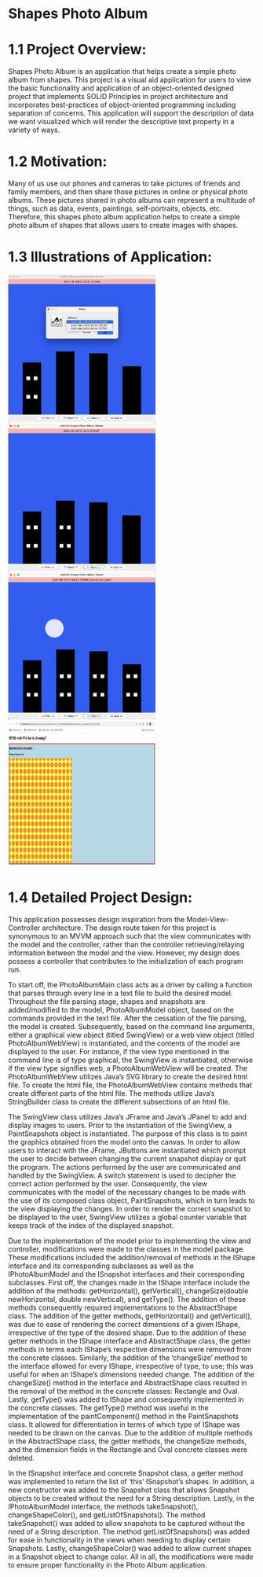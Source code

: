 # Shapes Photo Album
# 1.1 Project Overview:
Shapes Photo Album is an application that helps create a simple photo album from shapes. This project is a visual aid application for users to view the basic functionality and application of an object-oriented designed project that implements SOLID Principles in project architecture and incorporates best-practices of object-oriented programming including separation of concerns. This application will support the description of data we want visualized which will render the descriptive text property in a variety of ways.

# 1.2	Motivation:
Many of us use our phones and cameras to take pictures of friends and family members, and then share those pictures in online or physical photo albums. These pictures shared in photo albums can represent a multitude of things, such as data, events, paintings, self-portraits, objects, etc. Therefore, this shapes photo album application helps to create a simple photo album of shapes that allows users to create images with shapes. 

# 1.3 Illustrations of Application:
<img src="https://github.com/kerry-ama/Shapes_Photo_Album/blob/main/Cities%20image%20select.png" width="300" height="300">
<img src="https://github.com/kerry-ama/Shapes_Photo_Album/blob/main/cities_image_screenshot_2.png" width="300" height="300">
<img src="https://github.com/kerry-ama/Shapes_Photo_Album/blob/main/Cities_image_screenshot_3.png" width="300" height="300">

<img src="https://github.com/kerry-ama/Shapes_Photo_Album/blob/main/teri_wallpaper_screenshot_1.png" width="300" height="300">

# 1.4 Detailed Project Design:
This application possesses design inspiration from the Model-View-Controller architecture. The design route taken for this project is synonymous to an MVVM approach such that the view communicates with the model and the controller, rather than the controller retrieving/relaying information between the model and the view. However, my design does possess a controller that contributes to the initialization of each program run.

To start off, the PhotoAlbumMain class acts as a driver by calling a function that parses through every line in a text file to build the desired model. Throughout the file parsing stage, shapes and snapshots are added/modified to the model, PhotoAlbumModel object, based on the commands provided in the text file. After the cessation of the file parsing, the model is created. Subsequently, based on the command line arguments, either a graphical view object (titled SwingView) or a web view object (titled PhotoAlbumWebView) is instantiated, and the contents of the model are displayed to the user. For instance, if the view type mentioned in the command line is of type graphical, the SwingView is instantiated, otherwise if the view type signifies web, a PhotoAlbumWebView will be created. The PhotoAlbumWebView utilizes Java’s SVG library to create the desired html file. To create the html file, the PhotoAlbumWebView contains methods that create different parts of the html file. The methods utilize Java’s StringBuilder class to create the different subsections of an html file.

The SwingView class utilizes Java’s JFrame and Java’s JPanel to add and display images to users. Prior to the instantiation of the SwingView, a PaintSnapshots object is instantiated. The purpose of this class is to paint the graphics obtained from the model onto the canvas. In order to allow users to interact with the JFrame, JButtons are instantiated which prompt the user to decide between changing the current snapshot display or quit the program. The actions performed by the user are communicated and handled by the SwingView. A switch statement is used to decipher the correct action performed by the user. Consequently, the view communicates with the model of the necessary changes to be made with the use of its composed class object, PaintSnapshots, which in turn leads to the view displaying the changes. In order to render the correct snapshot to be displayed to the user, SwingView utilizes a global counter variable that keeps track of the index of the displayed snapshot.

Due to the implementation of the model prior to implementing the view and controller, modifications were made to the classes in the model package. These modifications included the addition/removal of methods in the IShape interface and its corresponding subclasses as well as the IPhotoAlbumModel and the ISnapshot interfaces and their corresponding subclasses. First off, the changes made in the IShape interface include the addition of the methods: getHorizontal(), getVertical(), changeSize(double newHorizontal, double newVertical), and getType(). The addition of these methods consequently required implementations to the AbstractShape class. The addition of the getter methods, getHorizontal() and getVertical(), was due to ease of rendering the correct dimensions of a given IShape, irrespective of the type of the desired shape. Due to the addition of these getter methods in the IShape interface and AbstractShape class, the getter methods in terms each IShape’s respective dimensions were removed from the concrete classes. Similarly, the addition of the ‘changeSize’ method to the interface allowed for every IShape, irrespective of type, to use; this was useful for when an IShape’s dimensions needed change. The addition of the changeSize() method in the interface and AbstractShape class resulted in the removal of the method in the concrete classes: Rectangle and Oval. Lastly, getType() was added to IShape and consequently implemented in the concrete classes. The getType() method was useful in the implementation of the paintComponent() method in the PaintSnapshots class. It allowed for differentiation in terms of which type of IShape was needed to be drawn on the canvas. Due to the addition of multiple methods in the AbstractShape class, the getter methods, the changeSize methods, and the dimension fields in the Rectangle and Oval concrete classes were deleted.

In the ISnapshot interface and concrete Snapshot class, a getter method was implemented to return the list of ‘this’ ISnapshot’s shapes. In addition, a new constructor was added to the Snapshot class that allows Snapshot objects to be created without the need for a String description. Lastly, in the IPhotoAlbumModel interface, the methods takeSnapshot(), changeShapeColor(), and getListOfSnapshots(). The method takeSnapshot() was added to allow snapshots to be captured without the need of a String description. The method getListOfSnapshots() was added for ease in functionality in the views when needing to display certain Snapshots. Lastly, changeShapeColor() was added to allow current shapes in a Snapshot object to change color. All in all, the modifications were made to ensure proper functionality in the Photo Album application.
